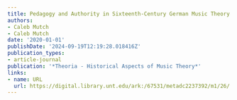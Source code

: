 ```yaml
---
title: Pedagogy and Authority in Sixteenth-Century German Music Theory Textbooks
authors:
- Caleb Mutch
- Caleb Mutch
date: '2020-01-01'
publishDate: '2024-09-19T12:19:28.018416Z'
publication_types:
- article-journal
publication: '*Theoria - Historical Aspects of Music Theory*'
links:
- name: URL
  url: https://digital.library.unt.edu/ark:/67531/metadc2237392/m1/26/
---
```

